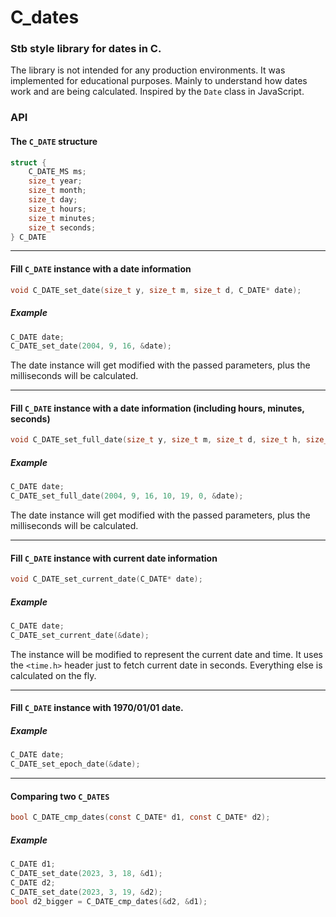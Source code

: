 # C_dates
### Stb style library for dates in C.

The library is not intended for any production environments. It was implemented for educational purposes. Mainly to understand how dates work and are being calculated. Inspired by the `Date` class in JavaScript.

### API
#### The `C_DATE` structure
```c
struct {
    C_DATE_MS ms;
    size_t year;
    size_t month;
    size_t day;
    size_t hours;
    size_t minutes;
    size_t seconds;
} C_DATE
```
---
#### Fill `C_DATE` instance with a date information
```c
void C_DATE_set_date(size_t y, size_t m, size_t d, C_DATE* date);
```
##### Example
```c
C_DATE date;
C_DATE_set_date(2004, 9, 16, &date);
```
The date instance will get modified with the passed parameters, plus the milliseconds will be calculated.

---
#### Fill `C_DATE` instance with a date information (including hours, minutes, seconds)
```c
void C_DATE_set_full_date(size_t y, size_t m, size_t d, size_t h, size_t min, size_t s, C_DATE* date);
```
##### Example
```c
C_DATE date;
C_DATE_set_full_date(2004, 9, 16, 10, 19, 0, &date);
```
The date instance will get modified with the passed parameters, plus the milliseconds will be calculated.

---
#### Fill `C_DATE` instance with current date information
```c
void C_DATE_set_current_date(C_DATE* date);
```
##### Example
```c
C_DATE date;
C_DATE_set_current_date(&date);
```
The instance will be modified to represent the current date and time. It uses the `<time.h>` header just to fetch current date in seconds. Everything else is calculated on the fly.

---
#### Fill `C_DATE` instance with 1970/01/01 date.
##### Example
```c
C_DATE date;
C_DATE_set_epoch_date(&date);
```

---
#### Comparing two `C_DATES`
```c
bool C_DATE_cmp_dates(const C_DATE* d1, const C_DATE* d2);
```
##### Example
```c
C_DATE d1;
C_DATE_set_date(2023, 3, 18, &d1);
C_DATE d2;
C_DATE_set_date(2023, 3, 19, &d2);
bool d2_bigger = C_DATE_cmp_dates(&d2, &d1);
```
